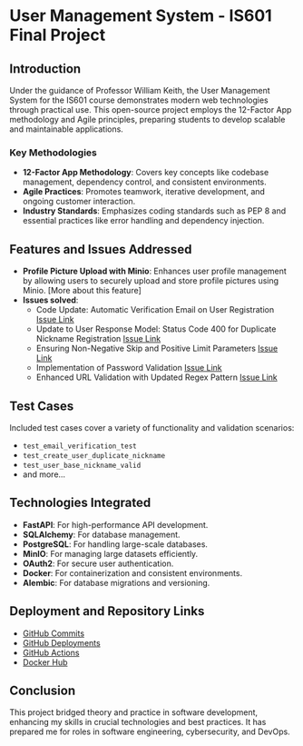 # User Management System - IS601 Final Project

## Introduction
Under the guidance of Professor William Keith, the User Management System for the IS601 course demonstrates modern web technologies through practical use. This open-source project employs the 12-Factor App methodology and Agile principles, preparing students to develop scalable and maintainable applications.

### Key Methodologies
- **12-Factor App Methodology**: Covers key concepts like codebase management, dependency control, and consistent environments.
- **Agile Practices**: Promotes teamwork, iterative development, and ongoing customer interaction.
- **Industry Standards**: Emphasizes coding standards such as PEP 8 and essential practices like error handling and dependency injection.

## Features and Issues Addressed
- **Profile Picture Upload with Minio**: Enhances user profile management by allowing users to securely upload and store profile pictures using Minio. [More about this feature]
- **Issues solved**:
  - Code Update: Automatic Verification Email on User Registration [Issue Link](https://github.com/rk94407/final_project/tree/1-send-verification-email)
  - Update to User Response Model: Status Code 400 for Duplicate Nickname Registration [Issue Link](https://github.com/rk94407/final_project/tree/3-skipping-cannot-be-less-than-0)
  - Ensuring Non-Negative Skip and Positive Limit Parameters [Issue Link](https://github.com/rk94407/final_project/tree/4-password-validation)
  - Implementation of Password Validation [Issue Link](https://github.com/rk94407/final_project/tree/5-regex-updated)
  - Enhanced URL Validation with Updated Regex Pattern [Issue Link](https://github.com/NidhishVyas/user_management/pull/5)

## Test Cases
Included test cases cover a variety of functionality and validation scenarios:
- `test_email_verification_test`
- `test_create_user_duplicate_nickname`
- `test_user_base_nickname_valid`
- and more...

## Technologies Integrated
- **FastAPI**: For high-performance API development.
- **SQLAlchemy**: For database management.
- **PostgreSQL**: For handling large-scale databases.
- **MinIO**: For managing large datasets efficiently.
- **OAuth2**: For secure user authentication.
- **Docker**: For containerization and consistent environments.
- **Alembic**: For database migrations and versioning.


## Deployment and Repository Links
- [GitHub Commits](https://github.com/rk94407/final_project/commits/main/)
- [GitHub Deployments](https://github.com/rk94407/final_project/deployments)
- [GitHub Actions](https://github.com/rk94407/final_project/actions)
- [Docker Hub](https://hub.docker.com/repository/docker/rohankatkam1698/final_project/general)


## Conclusion
This project bridged theory and practice in software development, enhancing my skills in crucial technologies and best practices. It has prepared me for roles in software engineering, cybersecurity, and DevOps.
